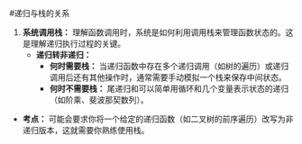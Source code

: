 #递归与栈的关系  
1. **系统调用栈：** 理解函数调用时，系统是如何利用调用栈来管理函数状态的。这是理解递归执行过程的关键。
	*   **递归转非递归：**
	    *   **何时需要栈：** 当递归函数中存在多个递归调用（如树的遍历）或递归调用后还有其他操作时，通常需要手动模拟一个栈来保存中间状态。
	    *   **何时不需要栈：** 尾递归和可以简单用循环和几个变量表示状态的递归（如阶乘、斐波那契数列）。
*   **考点：** 可能会要求你将一个给定的递归函数（如二叉树的前序遍历）改写为非递归版本，这就需要你熟练使用栈。